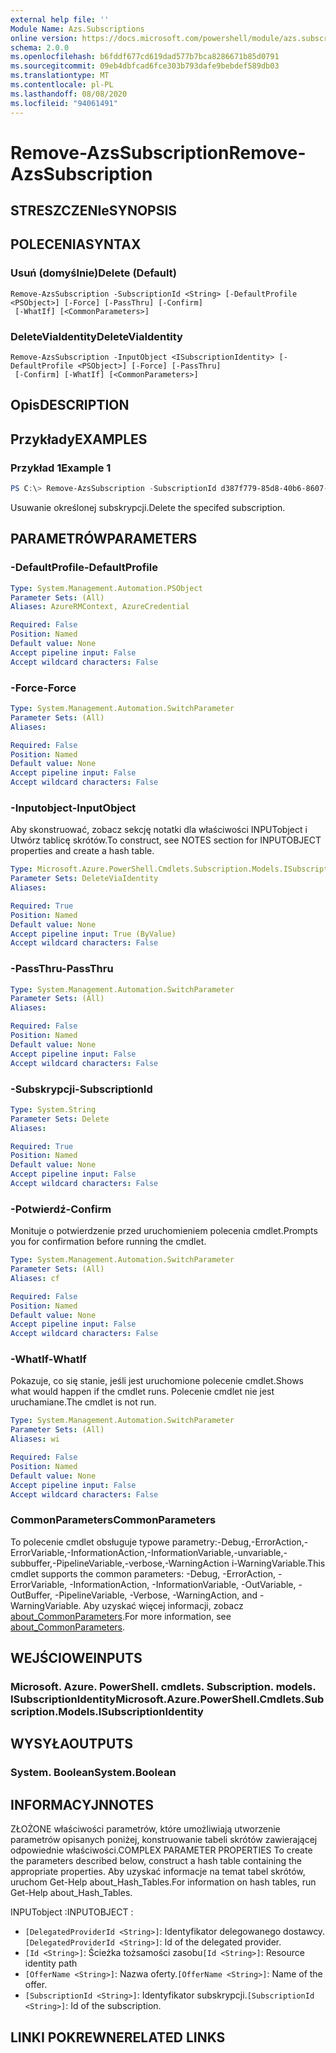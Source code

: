 ```yaml
---
external help file: ''
Module Name: Azs.Subscriptions
online version: https://docs.microsoft.com/powershell/module/azs.subscriptions/remove-azssubscription
schema: 2.0.0
ms.openlocfilehash: b6fddf677cd619dad577b7bca8286671b85d0791
ms.sourcegitcommit: 09eb4dbfcad6fce303b793dafe9bebdef589db03
ms.translationtype: MT
ms.contentlocale: pl-PL
ms.lasthandoff: 08/08/2020
ms.locfileid: "94061491"
---
```

# <span data-ttu-id="d85be-101">Remove-AzsSubscription</span><span class="sxs-lookup"><span data-stu-id="d85be-101">Remove-AzsSubscription</span></span>

## <span data-ttu-id="d85be-102">STRESZCZENIe</span><span class="sxs-lookup"><span data-stu-id="d85be-102">SYNOPSIS</span></span>


## <span data-ttu-id="d85be-103">POLECENIA</span><span class="sxs-lookup"><span data-stu-id="d85be-103">SYNTAX</span></span>

### <span data-ttu-id="d85be-104">Usuń (domyślnie)</span><span class="sxs-lookup"><span data-stu-id="d85be-104">Delete (Default)</span></span>
```
Remove-AzsSubscription -SubscriptionId <String> [-DefaultProfile <PSObject>] [-Force] [-PassThru] [-Confirm]
 [-WhatIf] [<CommonParameters>]
```

### <span data-ttu-id="d85be-105">DeleteViaIdentity</span><span class="sxs-lookup"><span data-stu-id="d85be-105">DeleteViaIdentity</span></span>
```
Remove-AzsSubscription -InputObject <ISubscriptionIdentity> [-DefaultProfile <PSObject>] [-Force] [-PassThru]
 [-Confirm] [-WhatIf] [<CommonParameters>]
```

## <span data-ttu-id="d85be-106">Opis</span><span class="sxs-lookup"><span data-stu-id="d85be-106">DESCRIPTION</span></span>


## <span data-ttu-id="d85be-107">Przykłady</span><span class="sxs-lookup"><span data-stu-id="d85be-107">EXAMPLES</span></span>

### <span data-ttu-id="d85be-108">Przykład 1</span><span class="sxs-lookup"><span data-stu-id="d85be-108">Example 1</span></span>
```powershell
PS C:\> Remove-AzsSubscription -SubscriptionId d387f779-85d8-40b6-8607-8306295ebff9

```

<span data-ttu-id="d85be-109">Usuwanie określonej subskrypcji.</span><span class="sxs-lookup"><span data-stu-id="d85be-109">Delete the specifed subscription.</span></span>

## <span data-ttu-id="d85be-110">PARAMETRÓW</span><span class="sxs-lookup"><span data-stu-id="d85be-110">PARAMETERS</span></span>

### <span data-ttu-id="d85be-111">-DefaultProfile</span><span class="sxs-lookup"><span data-stu-id="d85be-111">-DefaultProfile</span></span>


```yaml
Type: System.Management.Automation.PSObject
Parameter Sets: (All)
Aliases: AzureRMContext, AzureCredential

Required: False
Position: Named
Default value: None
Accept pipeline input: False
Accept wildcard characters: False

```

### <span data-ttu-id="d85be-112">-Force</span><span class="sxs-lookup"><span data-stu-id="d85be-112">-Force</span></span>


```yaml
Type: System.Management.Automation.SwitchParameter
Parameter Sets: (All)
Aliases:

Required: False
Position: Named
Default value: None
Accept pipeline input: False
Accept wildcard characters: False

```

### <span data-ttu-id="d85be-113">-Inputobject</span><span class="sxs-lookup"><span data-stu-id="d85be-113">-InputObject</span></span>
<span data-ttu-id="d85be-114">Aby skonstruować, zobacz sekcję notatki dla właściwości INPUTobject i Utwórz tablicę skrótów.</span><span class="sxs-lookup"><span data-stu-id="d85be-114">To construct, see NOTES section for INPUTOBJECT properties and create a hash table.</span></span>

```yaml
Type: Microsoft.Azure.PowerShell.Cmdlets.Subscription.Models.ISubscriptionIdentity
Parameter Sets: DeleteViaIdentity
Aliases:

Required: True
Position: Named
Default value: None
Accept pipeline input: True (ByValue)
Accept wildcard characters: False

```

### <span data-ttu-id="d85be-115">-PassThru</span><span class="sxs-lookup"><span data-stu-id="d85be-115">-PassThru</span></span>


```yaml
Type: System.Management.Automation.SwitchParameter
Parameter Sets: (All)
Aliases:

Required: False
Position: Named
Default value: None
Accept pipeline input: False
Accept wildcard characters: False

```

### <span data-ttu-id="d85be-116">-Subskrypcji</span><span class="sxs-lookup"><span data-stu-id="d85be-116">-SubscriptionId</span></span>


```yaml
Type: System.String
Parameter Sets: Delete
Aliases:

Required: True
Position: Named
Default value: None
Accept pipeline input: False
Accept wildcard characters: False

```

### <span data-ttu-id="d85be-117">-Potwierdź</span><span class="sxs-lookup"><span data-stu-id="d85be-117">-Confirm</span></span>
<span data-ttu-id="d85be-118">Monituje o potwierdzenie przed uruchomieniem polecenia cmdlet.</span><span class="sxs-lookup"><span data-stu-id="d85be-118">Prompts you for confirmation before running the cmdlet.</span></span>

```yaml
Type: System.Management.Automation.SwitchParameter
Parameter Sets: (All)
Aliases: cf

Required: False
Position: Named
Default value: None
Accept pipeline input: False
Accept wildcard characters: False

```

### <span data-ttu-id="d85be-119">-WhatIf</span><span class="sxs-lookup"><span data-stu-id="d85be-119">-WhatIf</span></span>
<span data-ttu-id="d85be-120">Pokazuje, co się stanie, jeśli jest uruchomione polecenie cmdlet.</span><span class="sxs-lookup"><span data-stu-id="d85be-120">Shows what would happen if the cmdlet runs.</span></span>
<span data-ttu-id="d85be-121">Polecenie cmdlet nie jest uruchamiane.</span><span class="sxs-lookup"><span data-stu-id="d85be-121">The cmdlet is not run.</span></span>

```yaml
Type: System.Management.Automation.SwitchParameter
Parameter Sets: (All)
Aliases: wi

Required: False
Position: Named
Default value: None
Accept pipeline input: False
Accept wildcard characters: False

```

### <span data-ttu-id="d85be-122">CommonParameters</span><span class="sxs-lookup"><span data-stu-id="d85be-122">CommonParameters</span></span>
<span data-ttu-id="d85be-123">To polecenie cmdlet obsługuje typowe parametry:-Debug,-ErrorAction,-ErrorVariable,-InformationAction,-InformationVariable,-unvariable,-subbuffer,-PipelineVariable,-verbose,-WarningAction i-WarningVariable.</span><span class="sxs-lookup"><span data-stu-id="d85be-123">This cmdlet supports the common parameters: -Debug, -ErrorAction, -ErrorVariable, -InformationAction, -InformationVariable, -OutVariable, -OutBuffer, -PipelineVariable, -Verbose, -WarningAction, and -WarningVariable.</span></span> <span data-ttu-id="d85be-124">Aby uzyskać więcej informacji, zobacz [about_CommonParameters](http://go.microsoft.com/fwlink/?LinkID=113216).</span><span class="sxs-lookup"><span data-stu-id="d85be-124">For more information, see [about_CommonParameters](http://go.microsoft.com/fwlink/?LinkID=113216).</span></span>

## <span data-ttu-id="d85be-125">WEJŚCIOWE</span><span class="sxs-lookup"><span data-stu-id="d85be-125">INPUTS</span></span>

### <span data-ttu-id="d85be-126">Microsoft. Azure. PowerShell. cmdlets. Subscription. models. ISubscriptionIdentity</span><span class="sxs-lookup"><span data-stu-id="d85be-126">Microsoft.Azure.PowerShell.Cmdlets.Subscription.Models.ISubscriptionIdentity</span></span>

## <span data-ttu-id="d85be-127">WYSYŁA</span><span class="sxs-lookup"><span data-stu-id="d85be-127">OUTPUTS</span></span>

### <span data-ttu-id="d85be-128">System. Boolean</span><span class="sxs-lookup"><span data-stu-id="d85be-128">System.Boolean</span></span>



## <span data-ttu-id="d85be-129">INFORMACYJN</span><span class="sxs-lookup"><span data-stu-id="d85be-129">NOTES</span></span>

<span data-ttu-id="d85be-130">ZŁOŻONE właściwości parametrów, które umożliwiają utworzenie parametrów opisanych poniżej, konstruowanie tabeli skrótów zawierającej odpowiednie właściwości.</span><span class="sxs-lookup"><span data-stu-id="d85be-130">COMPLEX PARAMETER PROPERTIES To create the parameters described below, construct a hash table containing the appropriate properties.</span></span> <span data-ttu-id="d85be-131">Aby uzyskać informacje na temat tabel skrótów, uruchom Get-Help about_Hash_Tables.</span><span class="sxs-lookup"><span data-stu-id="d85be-131">For information on hash tables, run Get-Help about_Hash_Tables.</span></span>

<span data-ttu-id="d85be-132">INPUTobject <ISubscriptionIdentity> :</span><span class="sxs-lookup"><span data-stu-id="d85be-132">INPUTOBJECT <ISubscriptionIdentity>:</span></span> 
  - <span data-ttu-id="d85be-133">`[DelegatedProviderId <String>]`: Identyfikator delegowanego dostawcy.</span><span class="sxs-lookup"><span data-stu-id="d85be-133">`[DelegatedProviderId <String>]`: Id of the delegated provider.</span></span>
  - <span data-ttu-id="d85be-134">`[Id <String>]`: Ścieżka tożsamości zasobu</span><span class="sxs-lookup"><span data-stu-id="d85be-134">`[Id <String>]`: Resource identity path</span></span>
  - <span data-ttu-id="d85be-135">`[OfferName <String>]`: Nazwa oferty.</span><span class="sxs-lookup"><span data-stu-id="d85be-135">`[OfferName <String>]`: Name of the offer.</span></span>
  - <span data-ttu-id="d85be-136">`[SubscriptionId <String>]`: Identyfikator subskrypcji.</span><span class="sxs-lookup"><span data-stu-id="d85be-136">`[SubscriptionId <String>]`: Id of the subscription.</span></span>

## <span data-ttu-id="d85be-137">LINKI POKREWNE</span><span class="sxs-lookup"><span data-stu-id="d85be-137">RELATED LINKS</span></span>

